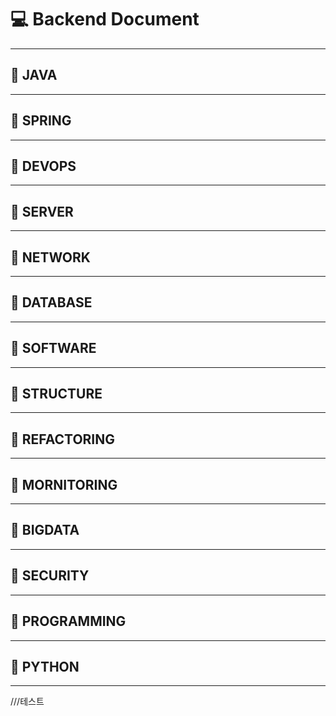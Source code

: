 # 💻 Backend Document

--------
## 📍 JAVA
--------
## 📍 SPRING
--------
## 📍 DEVOPS
--------
## 📍 SERVER
--------
## 📍 NETWORK
--------
## 📍 DATABASE
--------
## 📍 SOFTWARE
--------
## 📍 STRUCTURE
--------
## 📍 REFACTORING
--------
## 📍 MORNITORING
--------
## 📍 BIGDATA
--------
## 📍 SECURITY
--------
## 📍 PROGRAMMING
--------
## 📍 PYTHON
--------
///테스트
